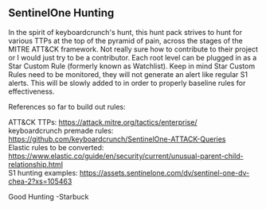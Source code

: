 ## SentinelOne Hunting

In the spirit of keyboardcrunch's hunt, this hunt pack strives to hunt for various TTPs at the top of the pyramid of pain, across the stages of the MITRE ATT&CK framework. Not really sure how to contribute to their project or I would just try to be a contributor. Each root level can be plugged in as a Star Custom Rule (formerly known as Watchlist). Keep in mind Star Custom Rules need to be monitored, they will not generate an alert like regular S1 alerts. This will be slowly added to in order to properly baseline rules for effectiveness.

References so far to build out rules:

ATT&CK TTPs: https://attack.mitre.org/tactics/enterprise/ <br>
keyboardcrunch premade rules: https://github.com/keyboardcrunch/SentinelOne-ATTACK-Queries <br>
Elastic rules to be converted: https://www.elastic.co/guide/en/security/current/unusual-parent-child-relationship.html <br>
S1 hunting examples: https://assets.sentinelone.com/dv/sentinel-one-dv-chea-2?xs=105463 <br>

Good Hunting
-Starbuck
